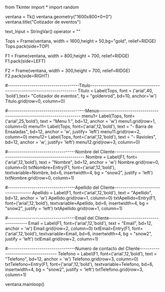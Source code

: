 from Tkinter import *
import random

ventana = Tk()
ventana.geometry("1600x800+0+0")
ventana.title("Cotizador de eventos")

text_Input = StringVar()
operator = ""

Tops = Frame(ventana, width = 1600,height = 50,bg="gold", relief=RIDGE)
Tops.pack(side=TOP)

F1 = Frame(ventana, width = 800,height = 700, relief=RIDGE)
F1.pack(side=LEFT)

F2 = Frame(ventana, width = 300,height = 700, relief=RIDGE)
F2.pack(side=RIGHT)



#------------------------------------Titulo-----------------------------------------------------------------------
Titulo = Label(Tops, font = ('arial',40, 'bold'),text= "Cotizador de eventos", fg = "goldenrod", bd=10, anchor='w')
Titulo.grid(row=0, column=0)

#---------------------------------------Menus--------------------------------------------------------------------
menu1= Label(Tops, font=('arial',25,'bold'), text = "Menu 1:", bd=12, anchor = 'w')
menu1.grid(row=1, column=0)
menu11= Label(Tops, font=('arial',12,'bold'), text = "- Barra de Ensaladas", bd=12, anchor = 'w', justify= 'left')
menu11.grid(row=2, column=0)
menu12= Label(Tops, font=('arial',12,'bold'), text = "- Ravioles", bd=12, anchor = 'w', justify= 'left')
menu12.grid(row=3, column=0)

#----------------------------------Nombre del Cliente---------------------------------------------------------------
Nombre = Label(F1, font=('arial',12,'bold'), text = "Nombre", bd=12, anchor = 'w')
Nombre.grid(row=0, column=0)
txtNombre=Entry(F1, font=('arial',12,'bold'), textvariable=Nombre, bd=6, insertwidth=4,
                               bg = "snow2", justify = 'left')
txtNombre.grid(row=0, column=1)

#----------------------------------Apellido del Cliente------------------------------------
Apellido = Label(F1, font=('arial',12,'bold'), text = "Apellido", bd=12, anchor = 'w')
Apellido.grid(row=1, column=0)
txtApellido=Entry(F1, font=('arial',12,'bold'), textvariable=Apellido, bd=6, insertwidth=4,
                               bg = "snow2", justify = 'left')
txtApellido.grid(row=1, column=1)

#----------------------------------Email del Cliente------------------------------------
Email = Label(F1, font=('arial',12,'bold'), text = "Email", bd=12, anchor = 'w')
Email.grid(row=2, column=0)
txtEmail=Entry(F1, font=('arial',12,'bold'), textvariable=Email, bd=6, insertwidth=4,
                               bg = "snow2", justify = 'left')
txtEmail.grid(row=2, column=1)

#----------------------------------Numero de contacto del Cliente------------------------------------
Telefono = Label(F1, font=('arial',12,'bold'), text = "Telefono", bd=12, anchor = 'w')
Telefono.grid(row=3, column=0)
txtTelefono=Entry(F1, font=('arial',12,'bold'), textvariable=Telefono, bd=6, insertwidth=4,
                               bg = "snow2", justify = 'left')
txtTelefono.grid(row=3, column=1)







ventana.mainloop()
